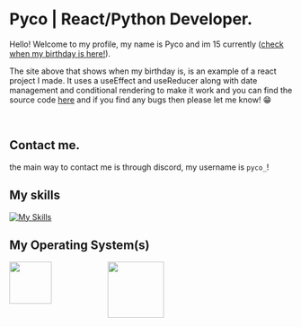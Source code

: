 
# Pyco | React/Python Developer.

  

Hello! Welcome to my profile, my name is Pyco and im 15 currently ([check when my birthday is here!](https://5xstkp.csb.app/)).

  

The site above that shows when my birthday is, is an example of a react project I made. It uses a useEffect and useReducer along with date management and conditional rendering to make it work and you can find the source code [here](https://codesandbox.io/p/sandbox/birthday-timer-5xstkp) and if you find any bugs then please let me know! <span>😁</span>

<br>

## Contact me.

the main way to contact me is through discord, my username is `pyco_`!

  

## My skills

[![My Skills](https://skillicons.dev/icons?i=aws,react,python&perline=3)](https://skillicons.dev)

  

## My Operating System(s)

<div style="display: flex;">
<img  src="https://cdn0.iconfinder.com/data/icons/flat-round-system/512/archlinux-512.png" width=75px style="margin-right: 100px"></img>
<img src="https://cdn.iconscout.com/icon/free/png-256/free-windows-221-1175066.png" width=100></img>
</div>
